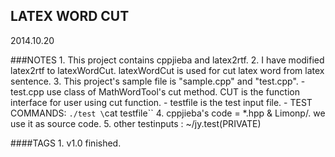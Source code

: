 LATEX WORD CUT
-------------
2014.10.20


###NOTES
    1. This project contains cppjieba and latex2rtf.
    2. I have modified latex2rtf to latexWordCut. latexWordCut is used for cut latex word from latex sentence.
    3. This project's sample file is "sample.cpp" and "test.cpp". 
        - test.cpp use class of MathWordTool's cut method. CUT is the function interface for user using cut function.
        - testfile is the test input file.
        - TEST COMMANDS:
            `./test \`cat testfile\``
    4. cppjieba's code = *.hpp & Limonp/. we use it as source code.
    5. other testinputs : ~/jy.test(PRIVATE)

####TAGS
    1. v1.0 finished.
